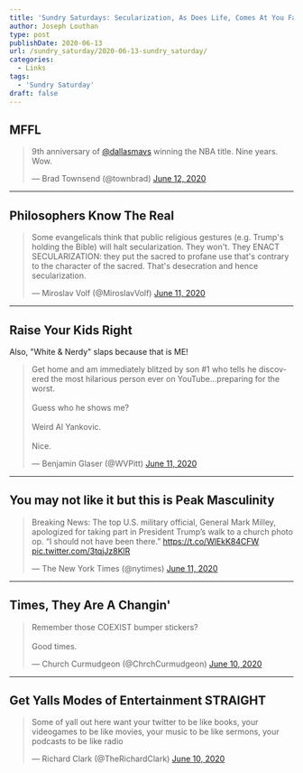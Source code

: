 ```yaml
---
title: 'Sundry Saturdays: Secularization, As Does Life, Comes At You Fast'
author: Joseph Louthan
type: post
publishDate: 2020-06-13
url: /sundry_saturday/2020-06-13-sundry_saturday/
categories:
  - Links
tags:
  - 'Sundry Saturday'
draft: false
---
```


## MFFL

<blockquote class="twitter-tweet"><p lang="en" dir="ltr">9th anniversary of <a href="https://twitter.com/dallasmavs?ref_src=twsrc%5Etfw">@dallasmavs</a> winning the NBA title. Nine years. Wow.</p>&mdash; Brad Townsend (@townbrad) <a href="https://twitter.com/townbrad/status/1271425979135770625?ref_src=twsrc%5Etfw">June 12, 2020</a></blockquote> <script async src="https://platform.twitter.com/widgets.js" charset="utf-8"></script>

------

## Philosophers Know The Real

<blockquote class="twitter-tweet"><p lang="en" dir="ltr">Some evangelicals think that public religious gestures (e.g. Trump&#39;s holding the Bible) will halt secularization. They won&#39;t. They ENACT SECULARIZATION: they put the sacred to profane use that&#39;s contrary to the character of the sacred. That&#39;s desecration and hence secularization.</p>&mdash; Miroslav Volf (@MiroslavVolf) <a href="https://twitter.com/MiroslavVolf/status/1271188826971668484?ref_src=twsrc%5Etfw">June 11, 2020</a></blockquote> <script async src="https://platform.twitter.com/widgets.js" charset="utf-8"></script>

------

## Raise Your Kids Right

Also, "White & Nerdy" slaps because that is ME!

<blockquote class="twitter-tweet"><p lang="en" dir="ltr">Get home and am immediately blitzed by son #1 who tells he discovered the most hilarious person ever on YouTube...preparing for the worst.<br><br>Guess who he shows me?<br><br>Weird Al Yankovic. <br><br>Nice.</p>&mdash; Benjamin Glaser (@WVPitt) <a href="https://twitter.com/WVPitt/status/1271177850419384320?ref_src=twsrc%5Etfw">June 11, 2020</a></blockquote> <script async src="https://platform.twitter.com/widgets.js" charset="utf-8"></script>

------

## You may not like it but this is Peak Masculinity

<blockquote class="twitter-tweet"><p lang="en" dir="ltr">Breaking News: The top U.S. military official, General Mark Milley, apologized for taking part in President Trump’s walk to a church photo op. “I should not have been there.” <a href="https://t.co/WlEkK84CFW">https://t.co/WlEkK84CFW</a> <a href="https://t.co/3tqjJz8KlR">pic.twitter.com/3tqjJz8KlR</a></p>&mdash; The New York Times (@nytimes) <a href="https://twitter.com/nytimes/status/1271073298034589696?ref_src=twsrc%5Etfw">June 11, 2020</a></blockquote> <script async src="https://platform.twitter.com/widgets.js" charset="utf-8"></script>

------

## Times, They Are A Changin'

<blockquote class="twitter-tweet"><p lang="en" dir="ltr">Remember those COEXIST bumper stickers?<br><br>Good times.</p>&mdash; Church Curmudgeon (@ChrchCurmudgeon) <a href="https://twitter.com/ChrchCurmudgeon/status/1270720754766589952?ref_src=twsrc%5Etfw">June 10, 2020</a></blockquote> <script async src="https://platform.twitter.com/widgets.js" charset="utf-8"></script>

------

## Get Yalls Modes of Entertainment STRAIGHT

<blockquote class="twitter-tweet"><p lang="en" dir="ltr">Some of yall out here want your twitter to be like books, your videogames to be like movies, your music to be like sermons, your podcasts to be like radio</p>&mdash; Richard Clark (@TheRichardClark) <a href="https://twitter.com/TheRichardClark/status/1270738653808123904?ref_src=twsrc%5Etfw">June 10, 2020</a></blockquote> <script async src="https://platform.twitter.com/widgets.js" charset="utf-8"></script>

